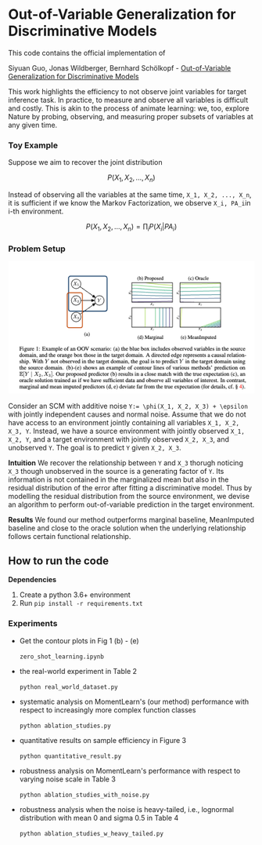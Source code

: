 # Out-of-Variable Generalization for Discriminative Models

This code contains the official implementation of 

Siyuan Guo, Jonas Wildberger, Bernhard Schölkopf - [Out-of-Variable Generalization for Discriminative Models](https://arxiv.org/abs/2304.07896)

This work highlights the efficiency to not observe joint variables for target inference task.
In practice, to measure and observe all variables is difficult and costly. 
This is akin to the process of animate learning: we, too, explore Nature by probing, observing, and
measuring proper subsets of variables at any given time.

### Toy Example
Suppose we aim to recover the joint distribution 

$$P(X_1, X_2, ... , X_n)$$

Instead of observing all the variables at the same time, `X_1, X_2, ..., X_n`, 
it is sufficient if we know the Markov Factorization, we observe `X_i, PA_i`in i-th environment. 
```math
P(X_1, X_2, ... , X_n) = \prod_i P(X_i | PA_i)
```

### Problem Setup

![alt text](./images/figure1.png)

Consider an SCM with additive noise `Y:= \phi(X_1, X_2, X_3) + \epsilon` with jointly independent causes and normal noise. 
Assume that we do not have access to an environment jointly containing all variables `X_1, X_2, X_3, Y`. Instead, we have
a source environment with jointly observed `X_1, X_2, Y`, and a target environment with jointly observed `X_2, X_3`, and unobserved `Y`.
The goal is to predict `Y` given `X_2, X_3`.

**Intuition** We recover the relationship between `Y` and `X_3` thorugh noticing `X_3` though unobserved in the source is a generating factor of `Y`.
Its information is not contained in the marginalized mean but also in the residual distribution of the error after fitting a discriminative model. 
Thus by modelling the residual distribution from the source environment, we devise an algorithm to perform out-of-variable prediction in the target environment. 

**Results** We found our method outperforms marginal baseline, MeanImputed baseline and close to the oracle solution when the underlying relationship follows certain functional relationship. 



## How to run the code

**Dependencies**
1. Create a python 3.6+ environment 
2. Run `pip install -r requirements.txt` 

### Experiments
* Get the contour plots in Fig 1 (b) - (e)

   `zero_shot_learning.ipynb`
* the real-world experiment in Table 2

   `python real_world_dataset.py`
* systematic analysis on MomentLearn's (our method) performance with respect to increasingly more complex function classes

   `python ablation_studies.py`
* quantitative results on sample efficiency in Figure 3

   `python quantitative_result.py`
* robustness analysis on MomentLearn's performance with respect to varying noise scale in Table 3

    `python ablation_studies_with_noise.py`
* robustness analysis when the noise is heavy-tailed, i.e., lognormal distribution with mean 0 and sigma 0.5 in Table 4

    `python ablation_studies_w_heavy_tailed.py`

